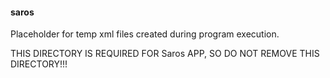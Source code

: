 #### saros
Placeholder for temp xml files created during program execution.

THIS DIRECTORY IS REQUIRED FOR Saros APP, SO DO NOT REMOVE THIS DIRECTORY!!!

